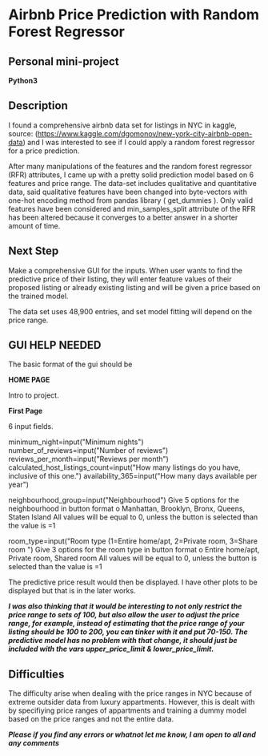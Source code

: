 # Airbnb Price Prediction with Random Forest Regressor


## Personal mini-project
**Python3**
## Description

I found a comprehensive airbnb data set for listings in NYC in kaggle, source: (https://www.kaggle.com/dgomonov/new-york-city-airbnb-open-data) and I was interested to see if I could apply a random forest regressor for a price prediction.

After many manipulations of the features and the random forest regressor (RFR) attributes, I came up with a pretty solid prediction model based on 6 features and price range. The data-set includes qualitative and quantitative data, said qualitative features have been changed into byte-vectors with one-hot encoding method from pandas library ( get_dummies ). Only valid features have been considered and min_samples_split attrribute of the RFR has been altered because it converges to a better answer in a shorter amount of time.

## Next Step

Make a comprehensive GUI for the inputs. When user wants to find the predictive price of their listing, they will enter feature values of their proposed listing or already existing listing and will be given a price based on the trained model.

The data set uses 48,900 entries, and set model fitting will depend on the price range.



## GUI HELP NEEDED

The basic format of the gui should be 

**HOME PAGE**

Intro to project.

**First Page**

6 input fields.

minimum_night=input("Minimum nights")
number_of_reviews=input("Number of reviews")
reviews_per_month=input("Reviews per month")
calculated_host_listings_count=input("How many listings do you have, inclusive of this one.")
availability_365=input("How many days available per year")

neighbourhood_group=input("Neighbourhood")
Give 5 options for the neighbourhood in button format
o Manhattan, Brooklyn, Bronx, Queens, Staten Island
All values will be equal to 0, unless the button is selected than the value is =1

room_type=input("Room type (1=Entire home/apt, 2=Private room, 3=Share room ")
Give 3 options for the room type in button format
o Entire home/apt, Private room, Shared room
All values will be equal to 0, unless the button is selected than the value is =1

The predictive price result would then be displayed. I have other plots to be displayed but that is in the later works.


***I was also thinking that it would be interesting to not only restrict the price range to sets of
100, but also allow the user to adjust the price range, for example, instead of estimating that the price range of your listing should be 100 to 200, you can tinker with it and put 70-150. The predictive model has no problem with that change, it should just be included with the vars
upper_price_limit & lower_price_limit.***



## Difficulties

The difficulty arise when dealing with the price ranges in NYC because of extreme outsider data from luxury appartments. However, this is dealt with by specifiying price ranges of appartments and training a dummy model based on the price ranges and not the entire data.


***Please if you find any errors or whatnot let me know, I am open to all and any comments***